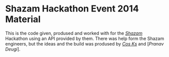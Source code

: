 # Shazam Hackathon Event 2014 Material

This is the code given, prodused and worked with for the [*Shazam*](http://www.shazam.com) Hackathon using an API provided by them. There was help form the Shazam engineers, but the ideas and the build was prodused by [*Cos Ks*](https://twitter.com/cos_ks)  and [*Pranav Deugi*]. 